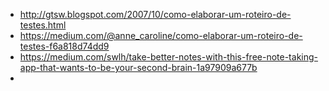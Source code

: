 - http://gtsw.blogspot.com/2007/10/como-elaborar-um-roteiro-de-testes.html
- https://medium.com/@anne_caroline/como-elaborar-um-roteiro-de-testes-f6a818d74dd9
- https://medium.com/swlh/take-better-notes-with-this-free-note-taking-app-that-wants-to-be-your-second-brain-1a97909a677b
- 

